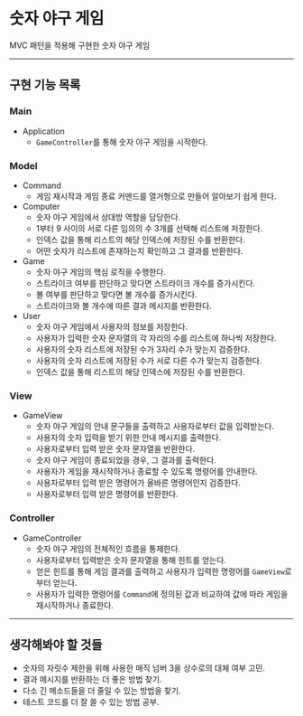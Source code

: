 # 숫자 야구 게임

MVC 패턴을 적용해 구현한 숫자 야구 게임

---

## 구현 기능 목록

### Main

* Application
    * `GameController`를 통해 숫자 야구 게임을 시작한다.

### Model

* Command
    * 게임 재시작과 게임 종료 커맨드를 열거형으로 만들어 알아보기 쉽게 한다.
* Computer
    * 숫자 야구 게임에서 상대방 역할을 담당한다.
    * 1부터 9 사이의 서로 다른 임의의 수 3개를 선택해 리스트에 저장한다.
    * 인덱스 값을 통해 리스트의 해당 인덱스에 저장된 수를 반환한다.
    * 어떤 숫자가 리스트에 존재하는지 확인하고 그 결과를 반환한다.
* Game
    * 숫자 야구 게임의 핵심 로직을 수행한다.
    * 스트라이크 여부를 판단하고 맞다면 스트라이크 개수를 증가시킨다.
    * 볼 여부를 판단하고 맞다면 볼 개수를 증가시킨다.
    * 스트라이크와 볼 개수에 따른 결과 메시지를 반환한다.
* User
    * 숫자 야구 게임에서 사용자의 정보를 저장한다.
    * 사용자가 입력한 숫자 문자열의 각 자리의 수를 리스트에 하나씩 저장한다.
    * 사용자의 숫자 리스트에 저장된 수가 3자리 수가 맞는지 검증한다.
    * 사용자의 숫자 리스트에 저장된 수가 서로 다른 수가 맞는지 검증한다.
    * 인덱스 값을 통해 리스트의 해당 인덱스에 저장된 수를 반환한다.

### View

* GameView
    * 숫자 야구 게임의 안내 문구들을 출력하고 사용자로부터 값을 입력받는다.
    * 사용자의 숫자 입력을 받기 위한 안내 메시지를 출력한다.
    * 사용자로부터 입력 받은 숫자 문자열을 반환한다.
    * 숫자 야구 게임이 종료되었을 경우, 그 결과를 출력한다.
    * 사용자가 게임을 재시작하거나 종료할 수 있도록 명령어를 안내한다.
    * 사용자로부터 입력 받은 명령어가 올바른 명령어인지 검증한다.
    * 사용자로부터 입력 받은 명령어를 반환한다.

### Controller

* GameController
    * 숫자 야구 게임의 전체적인 흐름을 통제한다.
    * 사용자로부터 입력받은 숫자 문자열을 통해 힌트를 얻는다.
    * 얻은 힌트를 통해 게임 결과를 출력하고 사용자가 입력한 명령어를 `GameView`로부터 얻는다.
    * 사용자가 입력한 명령어를 `Command`에 정의된 값과 비교하여 값에 따라 게임을 재시작하거나 종료한다.

---

## 생각해봐야 할 것들

* 숫자의 자릿수 제한을 위해 사용한 매직 넘버 3을 상수로의 대체 여부 고민.
* 결과 메시지를 반환하는 더 좋은 방법 찾기.
* 다소 긴 메소드들을 더 줄일 수 있는 방법을 찾기.
* 테스트 코드를 더 잘 쓸 수 있는 방법 공부.
